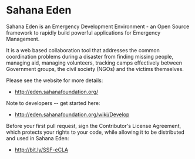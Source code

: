 # Sahana Eden

Sahana Eden is an Emergency Development Environment - an Open Source framework to rapidly build powerful applications for Emergency Management.

It is a web based collaboration tool that addresses the common coordination problems during a disaster from finding missing people, managing aid, managing volunteers, tracking camps effectively between Government groups, the civil society (NGOs) and the victims themselves.

Please see the website for more details: 
+ http://eden.sahanafoundation.org/

Note to developers -- get started here:
+ http://eden.sahanafoundation.org/wiki/Develop

Before your first pull request, sign the Contributor's License Agreement, which protects your rights to your code, while allowing it to be distributed and used in Sahana Eden:
+ http://bit.ly/SSF-eCLA
